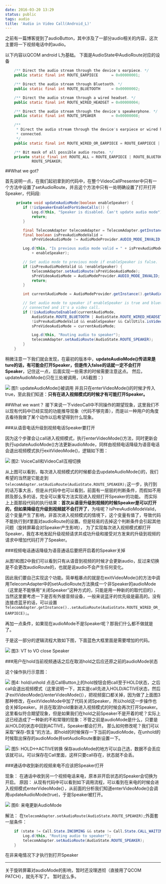 ```yaml
---
date: 2016-03-20 13:29
status: public
tags: audio
title: 'Audio in Video Call(Android_L)'
---
```


之前有一篇博客提到了audioButton，其中涉及了一部分audio相关的内容，这次主要将一下视频电话中的audio。
 
以下内容以QCOM android L为基础。
下面是AudioState中AudioRoute对应的设备
```java
    /** Direct the audio stream through the device's earpiece. */
    public static final int ROUTE_EARPIECE      = 0x00000001;

    /** Direct the audio stream through Bluetooth. */
    public static final int ROUTE_BLUETOOTH     = 0x00000002;

    /** Direct the audio stream through a wired headset. */
    public static final int ROUTE_WIRED_HEADSET = 0x00000004;

    /** Direct the audio stream through the device's speakerphone. */
    public static final int ROUTE_SPEAKER       = 0x00000008;

    /**
     * Direct the audio stream through the device's earpiece or wired headset if one is
     * connected.
     */
    public static final int ROUTE_WIRED_OR_EARPIECE = ROUTE_EARPIECE | ROUTE_WIRED_HEADSET;

    /** Bit mask of all possible audio routes. */
    private static final int ROUTE_ALL = ROUTE_EARPIECE | ROUTE_BLUETOOTH | ROUTE_WIRED_HEADSET |
            ROUTE_SPEAKER;

```
##What we got?

 首先说明一点，在我们起初拿到的代码中，在整个VideoCallPresenter中只有一个方法中设置了setAudioRoute，并且这个方法中只有一处明确设置了打开打开Speaker，代码段:
 

```java
     private void updateAudioMode(boolean enableSpeaker) {
        if (!isSpeakerEnabledForVideoCalls()) {
            Log.d(this, "Speaker is disabled. Can't update audio mode");
            return;
        }

        final TelecomAdapter telecomAdapter = TelecomAdapter.getInstance();
        final boolean isPrevAudioModeValid =
            sPreVideoAudioMode != AudioModeProvider.AUDIO_MODE_INVALID;

        Log.d(this, "Is previous audio mode valid = " + isPrevAudioModeValid + " enableSpeaker is "
            + enableSpeaker);

        // Set audio mode to previous mode if enableSpeaker is false.
        if (isPrevAudioModeValid && !enableSpeaker) {
            telecomAdapter.setAudioRoute(sPreVideoAudioMode);
            sPreVideoAudioMode = AudioModeProvider.AUDIO_MODE_INVALID;
            return;
        }

        int currentAudioMode = AudioModeProvider.getInstance().getAudioMode();

        // Set audio mode to speaker if enableSpeaker is true and bluetooth or headset are not
        // connected and it's a video call.
        if (!isAudioRouteEnabled(currentAudioMode,
            AudioState.ROUTE_BLUETOOTH | AudioState.ROUTE_WIRED_HEADSET) &&
            !isPrevAudioModeValid && enableSpeaker && CallUtils.isVideoCall(mPrimaryCall)) {
            sPreVideoAudioMode = currentAudioMode;

            Log.d(this, "Routing audio to speaker");
            telecomAdapter.setAudioRoute(AudioState.ROUTE_SPEAKER);
        }
    }

```

稍微注意一下我们就会发现，在最初的版本中，**updateAudioMode()传进来是ture的话，有可能会打开Speaker，但是传入false的话就一定不会打开Speaker**，记住这一点，后面实现一些需求的时候需要注意这点。
然后，updateAudioMode()只在三处被调用，（AS截图：）

![](./_image/audio_updateAudioMode.jpg)
图1: updateAudioMode()被调用
并且只在enterVideoMode()的时候才传入true，至此我们知道：**只有在进入视频模式的时候才有可能打开Speaker。**

##What we want？
接下来说一下videoCall中不同操作的期望现象，这里我们不以现有代码中已经实现的功能推导现象（代码不够完善），而是以一种用户的角度去看待我做了某个动作以后希望得到什么现象。

###从语音电话升级到视频电话Speaker要打开
 
因为这个步骤会让call进入视频模式，执行enterVideoMode()方法，同时更新会执行updateAudioMode()方法更新audioMode，同样由视频电话降级为语音电话会退出视频模式执行exitVideoMode()，逻辑如下图：

![](./_image/audio_VO_to_VT.png)
图2: VoiceCall和VideoCall互相切换

从上图可以看到，每次进入视频模式的时候都会去updateAudioMode()的，我们希望的当然是它能走到`telecomAdapter.setAudioRoute(AudioState.ROUTE_SPEAKER);`这一步，执行到的话万事大吉，但是从代码中也可以看到，前面有一层层的判断条件，而假如不用顾及那么多的话，完全可以重写方法实现进入视频打开Speaker的功能。
而实际上上面那段代码的执行结果：**首次从语音升级到视频的时候Speaker是可以打开的，但如果降级在升级到视频就不会打开了**，为啥呢？isPrevAudioModeValid，这个变量产生了影响，非首次进入视频模式的情境下，这个变量有值了，导致代码不能执行到if里面对audioRoute的设置。但是轻易的去掉这个判断条件会引起其他问题（旋转屏幕会对Speaker产生影响）， 为了实现每次进入视频模式都打开Speaker，我在本地发起升级视频请求并成功升级和接受对方发来的升级到视频的请求中增加代码打开了Speaker。
 
###视频电话通话降级为语音通话后要把开启着的Speaker关掉

从图1和图2中我们可以看到只有从语音到视频的时候才会更新audio，反过来切换是不会更改audioRoute的，也就是说audio不会产生任何变化。
 
因此我们要自己实现这个功能。简单粗暴点的就是在exitVideoMode()的方法中调用TelecomAdapter中的setAudioRoute方法换成一个非Speaker的audioMode（这里是不能够用“关闭Speaker”这种方式的，只能是用一种新的的取代旧的），当然这里要考虑一下是否有外接音频设备，一般来说蓝牙的优先级是最高的。没有连接虑蓝牙的话，可以设置`TelecomAdapter.getInstance()..setAudioRoute(AudioState.ROUTE_WIRED_OR_EARPIECE);`。
 
再加一点条件，如果现在audioMode不是Speaker呢？那我们什么都不做就是了。
 
于是这一部分的逻辑流程大致如下图，下面蓝色大框里面是需要增加的代码。

![](./_image/audio_videoCall%20audio_expend.png)
图3: VT to VO close Speaker

###用户在hold当前视频通话之后在取消hold之后应还原之前的audioMode状态

这个操作执行示意图：

![](./_image/audio_hold_unhold.png)
图4: hold/unhold
点击CallButton上的hold按钮会把call至于HOLD状态，之后call会退出视频模式（这里说明一下，其实是call先进入HOLD/ACTIVE状态，然后才exitVideoMode()/enterVideoMode()），把视频窗口都关掉，因为做了上面图3那种修改，在exitVideoMode中加了代码关闭Speaker，所以hold这一步操作也会关掉Speaker。并且在取消hold重新进入视频模式的时候会再次打开Speaker。这里看似符合期望现象，但是如果我们在hold之前Speaker不是开着的呢？实际上这已经造成了一种新的不和常理的现象：不管之前是audioMode是什么，只要是从HOLD的状态中回到ACTIVE，Speaker都会打开。
那么如何修改呢？我们可以采取“保存-恢复”的方法，即hold的时候保存一下当前的audioMode，在unhold的时候取出保存的audioMode并setAudioRoute重新设置一下。

![](./_image/audio_VT_HOLD_details.png)
图5: HOLD<->ACTIVE转换
保存audioMode的地方可以自己选，数据不会丢应该就可以。可以保存在Call里面，这样只要call存在，状态就不会丢。

###通话中收到新的视频来电不应该把Speaker打开

现象：
在通话中收到另一个视频电话来电，原本非开启状态的Speaker会切换为开启。
原因：
从现有代码中可以看到如下调用流程，可以看到在来电的时候会进入视频模式enterVideoMode(），从前面的分析我们知道enterVideoMode()会调用updateAudioMode(true)，于是Speaker被打开。

![](./_image/audio_enterVideoMode.jpg)
图6: 来电更新AudioMode

解法：
在`telecomAdapter.setAudioRoute(AudioState.ROUTE_SPEAKER);`外面套一层条件：
```java
    if (state != Call.State.INCOMING && state != Call.State.CALL_WAITING) {
        Log.d(this, "Routing audio to speaker");
        telecomAdapter.setAudioRoute(AudioState.ROUTE_SPEAKER);
    }
```
在非来电情况下才执行到打开Speaker

---
关于旋转屏幕对audioMode的影响，暂时还没理透彻（直接用了QCOM PATCH），就先不写了。
暂时这么多。